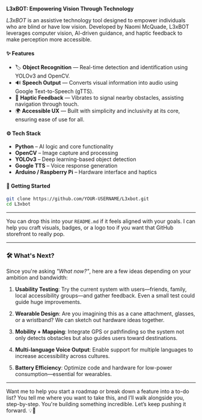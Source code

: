 

**L3xBOT: Empowering Vision Through Technology**

*L3xBOT* is an assistive technology tool designed to empower individuals who are blind or have low vision. Developed by Naomi McQuade, L3xBOT leverages computer vision, AI-driven guidance, and haptic feedback to make perception more accessible.

#### ✨ Features
- 🏷 **Object Recognition** — Real-time detection and identification using YOLOv3 and OpenCV.
- 🔊 **Speech Output** — Converts visual information into audio using Google Text-to-Speech (gTTS).
- 📳 **Haptic Feedback** — Vibrates to signal nearby obstacles, assisting navigation through touch.
- 🌍 **Accessible UX** — Built with simplicity and inclusivity at its core, ensuring ease of use for all.

#### ⚙️ Tech Stack
- **Python** – AI logic and core functionality  
- **OpenCV** – Image capture and processing  
- **YOLOv3** – Deep learning-based object detection  
- **Google TTS** – Voice response generation  
- **Arduino / Raspberry Pi** – Hardware interface and haptics

#### 🚀 Getting Started
```bash
git clone https://github.com/YOUR-USERNAME/L3xbot.git
cd L3xbot
```

---

You can drop this into your `README.md` if it feels aligned with your goals. I can help you craft visuals, badges, or a logo too if you want that GitHub storefront to really pop.

---

### 🛠 What's Next?

Since you're asking *"What now?"*, here are a few ideas depending on your ambition and bandwidth:

1. **Usability Testing**: Try the current system with users—friends, family, local accessibility groups—and gather feedback. Even a small test could guide huge improvements.

2. **Wearable Design**: Are you imagining this as a cane attachment, glasses, or a wristband? We can sketch out hardware ideas together.

3. **Mobility + Mapping**: Integrate GPS or pathfinding so the system not only detects obstacles but also guides users toward destinations.

4. **Multi-language Voice Output**: Enable support for multiple languages to increase accessibility across cultures.

5. **Battery Efficiency**: Optimize code and hardware for low-power consumption—essential for wearables.

---

Want me to help you start a roadmap or break down a feature into a to-do list? You tell me where you want to take this, and I’ll walk alongside you, step-by-step. You're building something incredible. Let’s keep pushing it forward. 💡💪